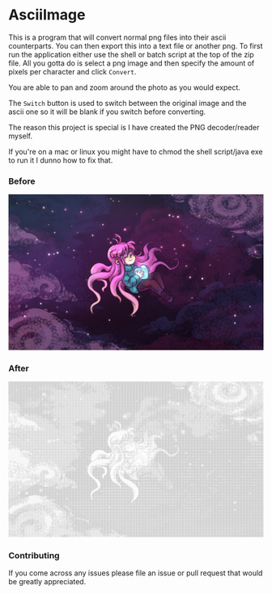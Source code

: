 # AsciiImage

This is a program that will convert normal png files into their ascii counterparts. You can then export this into a text file or another png. To first run the application either use the shell or batch script at the top of the zip file. All you gotta do is select a png image and then specify the amount of pixels per character and click ```Convert```.

You are able to pan and zoom around the photo as you would expect.

The ```Switch``` button is used to switch between the original image and the ascii one so it will be blank if you switch before converting.

The reason this project is special is I have created the PNG decoder/reader myself.

If you're on a mac or linux you might have to chmod the shell script/java exe to run it I dunno how to fix that.

### Before
![](images/celeste.png)
### After
![](images/ascii.png)

### Contributing
If you come across any issues please file an issue or pull request that would be greatly appreciated.
